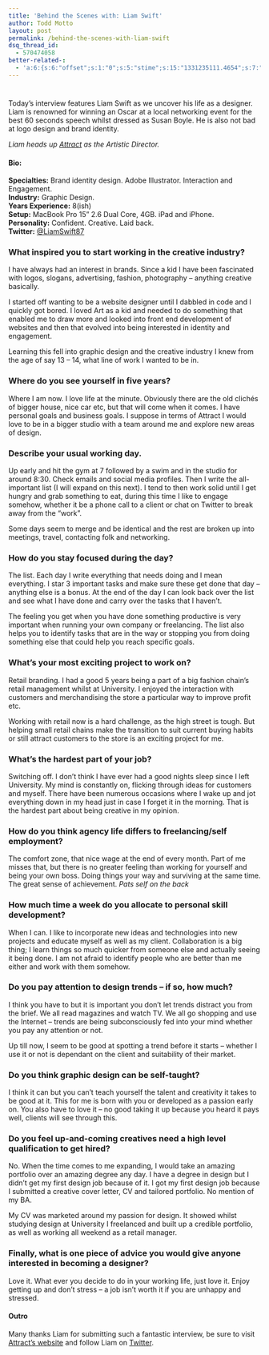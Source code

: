 ```yaml
---
title: 'Behind the Scenes with: Liam Swift'
author: Todd Motto
layout: post
permalink: /behind-the-scenes-with-liam-swift
dsq_thread_id:
  - 570474058
better-related-:
  - 'a:6:{s:6:"offset";s:1:"0";s:5:"stime";s:15:"1331235111.4654";s:7:"queries";s:1:"6";i:377;a:11:{i:503;s:15:"41.995429992676";i:508;s:15:"73.152311113146";i:500;s:15:"159.25023853269";i:459;s:14:"44.81042098999";i:424;s:15:"22.796503067017";i:356;s:15:"58.682293785943";i:301;s:15:"46.074531555176";i:218;s:15:"58.424449920654";i:182;s:15:"70.488747490777";i:69;s:15:"62.758786095513";i:126;s:15:"44.408016204834";}s:5:"etime";s:15:"1331235111.4959";s:5:"ctime";s:10:"1331235111";}'
---
```

# 

Today’s interview features Liam Swift as we uncover his life as a designer. Liam is renowned for winning an Oscar at a local networking event for the best 60 seconds speech whilst dressed as Susan Boyle. He is also not bad at logo design and brand identity.

*Liam heads up [Attract][1] as the Artistic Director.* 
#### Bio:

**Specialties:** Brand identity design. Adobe Illustrator. Interaction and Engagement.  
**Industry:** Graphic Design.  
**Years Experience:** 8(ish)  
**Setup:** MacBook Pro 15” 2.6 Dual Core, 4GB. iPad and iPhone.  
**Personality:** Confident. Creative. Laid back.  
**Twitter:** [@LiamSwift87][2]  
### What inspired you to start working in the creative industry?

I have always had an interest in brands. Since a kid I have been fascinated with logos, slogans, advertising, fashion, photography – anything creative basically.

I started off wanting to be a website designer until I dabbled in code and I quickly got bored. I loved Art as a kid and needed to do something that enabled me to draw more and looked into front end development of websites and then that evolved into being interested in identity and engagement.

Learning this fell into graphic design and the creative industry I knew from the age of say 13 – 14, what line of work I wanted to be in.

### Where do you see yourself in five years?

Where I am now. I love life at the minute. Obviously there are the old clichés of bigger house, nice car etc, but that will come when it comes. I have personal goals and business goals. I suppose in terms of Attract I would love to be in a bigger studio with a team around me and explore new areas of design.

### Describe your usual working day.

Up early and hit the gym at 7 followed by a swim and in the studio for around 8:30. Check emails and social media profiles. Then I write the all-important list (I will expand on this next). I tend to then work solid until I get hungry and grab something to eat, during this time I like to engage somehow, whether it be a phone call to a client or chat on Twitter to break away from the “work”.

Some days seem to merge and be identical and the rest are broken up into meetings, travel, contacting folk and networking.

### How do you stay focused during the day?

The list. Each day I write everything that needs doing and I mean everything. I star 3 important tasks and make sure these get done that day – anything else is a bonus. At the end of the day I can look back over the list and see what I have done and carry over the tasks that I haven’t.

The feeling you get when you have done something productive is very important when running your own company or freelancing. The list also helps you to identify tasks that are in the way or stopping you from doing something else that could help you reach specific goals.

### What’s your most exciting project to work on?

Retail branding. I had a good 5 years being a part of a big fashion chain’s retail management whilst at University. I enjoyed the interaction with customers and merchandising the store a particular way to improve profit etc.

Working with retail now is a hard challenge, as the high street is tough. But helping small retail chains make the transition to suit current buying habits or still attract customers to the store is an exciting project for me.

### What’s the hardest part of your job?

Switching off. I don’t think I have ever had a good nights sleep since I left University. My mind is constantly on, flicking through ideas for customers and myself. There have been numerous occasions where I wake up and jot everything down in my head just in case I forget it in the morning. That is the hardest part about being creative in my opinion.

### How do you think agency life differs to freelancing/self employment?

The comfort zone, that nice wage at the end of every month. Part of me misses that, but there is no greater feeling than working for yourself and being your own boss. Doing things your way and surviving at the same time. The great sense of achievement. *Pats self on the back*

### How much time a week do you allocate to personal skill development?

When I can. I like to incorporate new ideas and technologies into new projects and educate myself as well as my client. Collaboration is a big thing; I learn things so much quicker from someone else and actually seeing it being done. I am not afraid to identify people who are better than me either and work with them somehow.

### Do you pay attention to design trends – if so, how much?

I think you have to but it is important you don’t let trends distract you from the brief. We all read magazines and watch TV. We all go shopping and use the Internet – trends are being subconsciously fed into your mind whether you pay any attention or not.

Up till now, I seem to be good at spotting a trend before it starts – whether I use it or not is dependant on the client and suitability of their market.

### Do you think graphic design can be self-taught?

I think it can but you can’t teach yourself the talent and creativity it takes to be good at it. This for me is born with you or developed as a passion early on. You also have to love it – no good taking it up because you heard it pays well, clients will see through this.

### Do you feel up-and-coming creatives need a high level qualification to get hired?

No. When the time comes to me expanding, I would take an amazing portfolio over an amazing degree any day. I have a degree in design but I didn’t get my first design job because of it. I got my first design job because I submitted a creative cover letter, CV and tailored portfolio. No mention of my BA.

My CV was marketed around my passion for design. It showed whilst studying design at University I freelanced and built up a credible portfolio, as well as working all weekend as a retail manager.

### Finally, what is one piece of advice you would give anyone interested in becoming a designer?

Love it. What ever you decide to do in your working life, just love it. Enjoy getting up and don’t stress – a job isn’t worth it if you are unhappy and stressed.

#### Outro

Many thanks Liam for submitting such a fantastic interview, be sure to visit [Attract’s website][1] and follow Liam on [Twitter][2]. 

 [1]: http://www.attract.uk.com
 [2]: http://www.twitter.com/LiamSwift87
